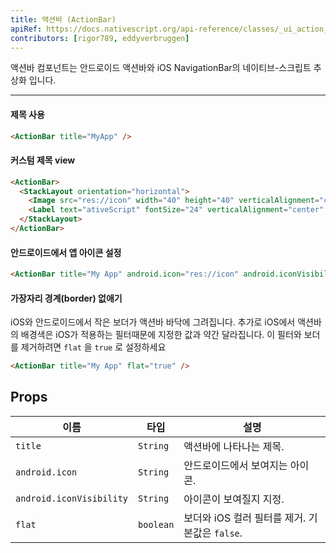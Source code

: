 ```yaml
---
title: 액션바 (ActionBar)
apiRef: https://docs.nativescript.org/api-reference/classes/_ui_action_bar_.actionbar
contributors: [rigor789, eddyverbruggen]
---
```


액션바 컴포넌트는 안드로이드 액션바와 iOS NavigationBar의 네이티브-스크립트 추상화 입니다.

---

#### 제목 사용

```html
<ActionBar title="MyApp" />
```

#### 커스텀 제목 view

```html
<ActionBar>
  <StackLayout orientation="horizontal">
    <Image src="res://icon" width="40" height="40" verticalAlignment="center" />
    <Label text="ativeScript" fontSize="24" verticalAlignment="center" />
  </StackLayout>
</ActionBar>
```

#### 안드로이드에서 앱 아이콘 설정

```html
<ActionBar title="My App" android.icon="res://icon" android.iconVisibility="always" />
```

#### 가장자리 경계(border) 없애기
iOS와 안드로이드에서 작은 보더가 액션바 바닥에 그려집니다.
추가로 iOS에서 액션바의 배경색은 iOS가 적용하는 필터때문에 지정한 값과 약간 달라집니다.
이 필터와 보더를 제거하려면 `flat` 을 `true` 로 설정하세요

```html
<ActionBar title="My App" flat="true" />
```

## Props

| 이름 | 타입 | 설명 |
|------|------|-------------|
| `title` | `String` | 액션바에 나타나는 제목.
| `android.icon` | `String` | 안드로이드에서 보여지는 아이콘.
| `android.iconVisibility` | `String` | 아이콘이 보여질지 지정.
| `flat` | `boolean` | 보더와 iOS 컬러 필터를 제거. 기본값은 `false`.
